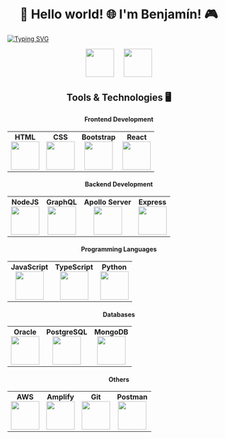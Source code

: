 <h1 align="center"> 👋 Hello world! 🌐 I'm Benjamín! 🎮 </h1>

[![Typing SVG](https://readme-typing-svg.demolab.com?font=&duration=3000&pause=1000&color=05BDCF&background=FF000000&center=true&vCenter=true&width=1000&lines=Systems+Engineer;Web+Developer;Goal+Focused;Always+learning+something+new)](https://git.io/typing-svg)

<div align="center">
	<a href="mailto:benjaminzepedaibarra@gmail.com"><img height="64" width="64" src="https://cdn.simpleicons.org/gmail/05BDCF" /></a> &emsp; <a href="https://www.linkedin.com/in/benjam%C3%ADn-zepeda-442828272/"><img height="64" width="64" src="https://cdn.simpleicons.org/linkedin/05BDCF" /></a>
</div>



<h2 align="center"> Tools & Technologies 🖥️ </h2>
<h4 align="center"> Frontend Development </h2>
<table align="center">
	<tbody>
		<tr>
			<td align="center">
				<span><strong>HTML</strong></span><br/>
				<img height="64" width="64" src="https://cdn.simpleicons.org/html5/E34F26" />
			</td>
			<td align="center">
				<span><strong>CSS</strong></span><br/>
				<img height="64" width="64" src="https://cdn.simpleicons.org/css3/1572B6" />
			</td>
			<td align="center">
				<span><strong>Bootstrap</strong></span><br/>
				<img height="64" width="64" src="https://cdn.simpleicons.org/bootstrap/7952B3" />
			</td>
			<td align="center">
				<span><strong>React</strong></span><br/>
				<img height="64" width="64" src="https://cdn.simpleicons.org/react/61DAFB" />
			</td>
		</tr>
	</tbody>
</table>
<h4 align="center"> Backend Development </h2>
<table align="center">
	<tbody>
		<tr>
			<td align="center">
				<span><strong>NodeJS</strong></span><br/>
				<img height="64" width="64" src="https://cdn.simpleicons.org/node.js/5FA04E" />
			</td>
			<td align="center">
				<span><strong>GraphQL</strong></span><br/>
				<img height="64" width="64" src="https://cdn.simpleicons.org/graphql/E10098" />
			</td>
			<td align="center">
				<span><strong>Apollo Server</strong></span><br/>
				<img height="64" width="64" src="https://cdn.simpleicons.org/apollographql/311C87" />
			</td>
			<td align="center">
				<span><strong>Express</strong></span><br/>
				<img height="64" width="64" src="https://cdn.simpleicons.org/express/000000" />
			</td>
		</tr>
	</tbody>
</table>
<h4 align="center"> Programming Languages </h2>
<table align="center">
	<tbody>
		<tr>
			<td align="center">
				<span><strong>JavaScript</strong></span><br/>
				<img height="64" width="64" src="https://cdn.simpleicons.org/javascript/F7DF1E" />
			</td>
			<td align="center">
				<span><strong>TypeScript</strong></span><br/>
				<img height="64" width="64" src="https://cdn.simpleicons.org/typescript/3178C6" />
			</td>
			<td align="center">
				<span><strong>Python</strong></span><br/>
				<img height="64" width="64" src="https://cdn.simpleicons.org/python/3776AB" />
			</td>
		</tr>
	</tbody>
</table>
<h4 align="center"> Databases </h2>
<table align="center">
	<tbody>
		<tr>
			<td align="center">
				<span><strong>Oracle</strong></span><br/>
				<img height="64" width="64" src="https://cdn.simpleicons.org/oracle/F80000" />
			</td>
			<td align="center">
				<span><strong>PostgreSQL</strong></span><br/>
				<img height="64" width="64" src="https://cdn.simpleicons.org/postgresql/4169E1" />
			</td>
			<td align="center">
				<span><strong>MongoDB</strong></span><br/>
				<img height="64" width="64" src="https://cdn.simpleicons.org/mongodb/47A248" />
			</td>
		</tr>
	</tbody>
</table>
<h4 align="center"> Others </h2>
<table align="center">
	<tbody>
		<tr>
			<td align="center">
				<span><strong>AWS</strong></span><br/>
				<img height="64" width="64" src="https://cdn.simpleicons.org/amazonwebservices/FFFFFF" />
			</td>
			<td align="center">
				<span><strong>Amplify</strong></span><br/>
				<img height="64" width="64" src="https://cdn.simpleicons.org/awsamplify/FF9900" />
			</td>
			<td align="center">
				<span><strong>Git</strong></span><br/>
				<img height="64" width="64" src="https://cdn.simpleicons.org/git/F05032" />
			</td>
			<td align="center">
				<span><strong>Postman</strong></span><br/>
				<img height="64" width="64" src="https://cdn.simpleicons.org/postman/FF6C37" />
			</td>
		</tr>
	</tbody>
</table>

<!--
**Bemazepedaib/Bemazepedaib** is a ✨ _special_ ✨ repository because its `README.md` (this file) appears on your GitHub profile.

Here are some ideas to get you started:

- 🔭 I’m currently working on ...
- 🌱 I’m currently learning ...
- 👯 I’m looking to collaborate on ...
- 🤔 I’m looking for help with ...
- 💬 Ask me about ...
- 📫 How to reach me: ...
- 😄 Pronouns: ...
- ⚡ Fun fact: ...
-->
